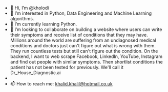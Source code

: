 - 👋 Hi, I’m @kholodi
- 👀 I’m interested in Python, Data Engineering and Machine Learning algorithms. 
- 🌱 I’m currently learning Python. 
- 💞️ I’m looking to collaborate on building a website where users can write their symptoms and receive list of conditions that they may have. Millions around the world are suffering from an undiagnosed medical conditions and doctors just can't figure out what is wrong with them. They run countless tests but still can't figure out the condition. On the backend, I want to web scrape Facebook, LinkedIn, YouTube, Instagram and find out people with similar symptoms. Then shortlist conditions the patient has not been tested for previously. We'll call it Dr_House_Diagnostic.ai
- 
- 📫 How to reach me: khalid.khalil@hotmail.co.uk

<!---
kholodi/kholodi is a ✨ special ✨ repository because its `README.md` (this file) appears on your GitHub profile.
You can click the Preview link to take a look at your changes.
--->
